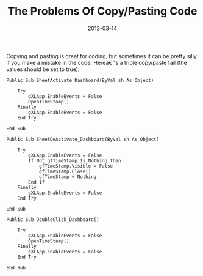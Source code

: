 ﻿---
date: 2012-03-14
title: The Problems Of Copy/Pasting Code
tags:
    - fail
    - code
---

Copying and pasting is great for coding, but sometimes it can be pretty silly if you make a mistake in the code. Hereâ€™s a triple copy/paste fail (the values should be set to true):

``` vbscript
Public Sub SheetActivate_Dashboard(ByVal sh As Object)

    Try
        gXLApp.EnableEvents = False
        OpenTimeStamp()
    Finally
        gXLApp.EnableEvents = False
    End Try

End Sub

Public Sub SheetDeActivate_Dashboard(ByVal sh As Object)

    Try
        gXLApp.EnableEvents = False
        If Not gfTimeStamp Is Nothing Then
            gfTimeStamp.Visible = False
            gfTimeStamp.Close()
            gfTimeStamp = Nothing
        End If
    Finally
        gXLApp.EnableEvents = False
    End Try

End Sub

Public Sub DoubleClick_Dashboard()

    Try
        gXLApp.EnableEvents = False
        OpenTimeStamp()
    Finally
        gXLApp.EnableEvents = False
    End Try

End Sub
```

